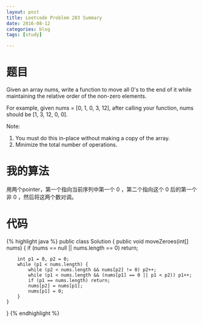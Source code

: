 ```yaml
---
layout: post
title: Leetcode Problem 283 Summary
date: 2016-08-12
categories: blog
tags: [study]

---
```


# 题目

Given an array nums, write a function to move all 0's to the end of it while maintaining the relative order of the non-zero elements.

For example, given nums = [0, 1, 0, 3, 12], after calling your function, nums should be [1, 3, 12, 0, 0].

Note:  
1. You must do this in-place without making a copy of the array.  
2. Minimize the total number of operations.

# 我的算法

用两个pointer，第一个指向当前序列中第一个 0 ，第二个指向这个 0 后的第一个非 0 ，然后将这两个数对调。

# 代码

{% highlight java %}
public class Solution {
    public void moveZeroes(int[] nums) {
        if (nums == null || nums.length == 0) return;
        
        int p1 = 0, p2 = 0;
        while (p1 < nums.length) {
            while (p2 < nums.length && nums[p2] != 0) p2++;
            while (p1 < nums.length && (nums[p1] == 0 || p1 < p2)) p1++;
            if (p1 == nums.length) return;
            nums[p2] = nums[p1];
            nums[p1] = 0;
        }
    }
}
{% endhighlight %}